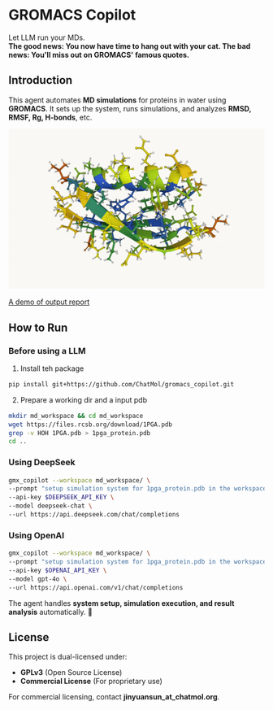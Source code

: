 # GROMACS Copilot
Let LLM run your MDs.  
**The good news: You now have time to hang out with your cat. The bad news: You'll miss out on GROMACS' famous quotes.**

## Introduction  
This agent automates **MD simulations** for proteins in water using **GROMACS**. It sets up the system, runs simulations, and analyzes **RMSD, RMSF, Rg, H-bonds**, etc.  


![1pga](assets/1pga_gmx_copilot_animation.gif)



[A demo of output report](./assets/report.pdf)

## How to Run  

### Before using a LLM
1. Install teh package
```bash
pip install git+https://github.com/ChatMol/gromacs_copilot.git
```
2. Prepare a working dir and a input pdb
```bash
mkdir md_workspace && cd md_workspace
wget https://files.rcsb.org/download/1PGA.pdb
grep -v HOH 1PGA.pdb > 1pga_protein.pdb
cd ..
```

### Using DeepSeek  
```bash
gmx_copilot --workspace md_workspace/ \
--prompt "setup simulation system for 1pga_protein.pdb in the workspace" \
--api-key $DEEPSEEK_API_KEY \
--model deepseek-chat \
--url https://api.deepseek.com/chat/completions
```  

### Using OpenAI  
```bash
gmx_copilot --workspace md_workspace/ \
--prompt "setup simulation system for 1pga_protein.pdb in the workspace" \
--api-key $OPENAI_API_KEY \
--model gpt-4o \
--url https://api.openai.com/v1/chat/completions
```  

The agent handles **system setup, simulation execution, and result analysis** automatically. 🚀


## License
This project is dual-licensed under:
- **GPLv3** (Open Source License)
- **Commercial License** (For proprietary use)

For commercial licensing, contact **jinyuansun_at_chatmol.org**.
